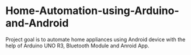 # Home-Automation-using-Arduino-and-Android
Project goal is to automate home appliances using Android device with the help of Arduino UNO R3, Bluetooth Module and Anroid App.
